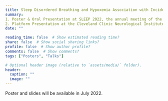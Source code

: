 ```yaml
---
title: Sleep Disordered Breathing and Hypoxemia Association with Incident Atrial Fibrillation in a Clinic-Based Cohort
summary: 
1. Poster & Oral Presentation at SLEEP 2022, the annual meeting of the Associated Professional Sleep Societies
2. Platform Presentation at the Cleveland Clinic Neurological Institute Forum for Trainees Research Day
date: ""

reading_time: false  # Show estimated reading time?
share: false  # Show social sharing links?
profile: false  # Show author profile?
comments: false  # Show comments?
tags: ["Posters", "Talks"]

# Optional header image (relative to `assets/media/` folder).
header:
  caption: ""
  image: ""
---
```


Poster and slides will be available in July 2022.
